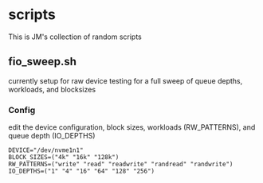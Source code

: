 # scripts
This is JM's collection of random scripts

## fio_sweep.sh

currently setup for raw device testing for a full sweep of queue depths, workloads, and blocksizes

### Config

edit the device configuration, block sizes, workloads (RW_PATTERNS), and queue depth (IO_DEPTHS)
```
DEVICE="/dev/nvme1n1"
BLOCK_SIZES=("4k" "16k" "128k")
RW_PATTERNS=("write" "read" "readwrite" "randread" "randwrite")
IO_DEPTHS=("1" "4" "16" "64" "128" "256")
```